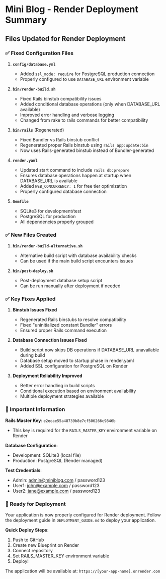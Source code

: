 # Mini Blog - Render Deployment Summary

## Files Updated for Render Deployment

### ✅ Fixed Configuration Files

1. **`config/database.yml`**
   - Added `ssl_mode: require` for PostgreSQL production connection
   - Properly configured to use `DATABASE_URL` environment variable

2. **`bin/render-build.sh`**
   - Fixed Rails binstub compatibility issues
   - Added conditional database operations (only when DATABASE_URL available)
   - Improved error handling and verbose logging
   - Changed from rake to rails commands for better compatibility

3. **`bin/rails`** (Regenerated)
   - Fixed Bundler vs Rails binstub conflict
   - Regenerated proper Rails binstub using `rails app:update:bin`
   - Now uses Rails-generated binstub instead of Bundler-generated

4. **`render.yaml`**
   - Updated start command to include `rails db:prepare`
   - Ensures database operations happen at startup when DATABASE_URL is available
   - Added `WEB_CONCURRENCY: 1` for free tier optimization
   - Properly configured database connection

5. **`Gemfile`**
   - SQLite3 for development/test
   - PostgreSQL for production
   - All dependencies properly grouped

### ✅ New Files Created

1. **`bin/render-build-alternative.sh`**
   - Alternative build script with database availability checks
   - Can be used if the main build script encounters issues

2. **`bin/post-deploy.sh`**
   - Post-deployment database setup script
   - Can be run manually after deployment if needed

### ✅ Key Fixes Applied

1. **Binstub Issues Fixed**
   - Regenerated Rails binstubs to resolve compatibility
   - Fixed "uninitialized constant Bundler" errors
   - Ensured proper Rails command execution

2. **Database Connection Issues Fixed**
   - Build script now skips DB operations if DATABASE_URL unavailable during build
   - Database setup moved to startup phase in render.yaml
   - Added SSL configuration for PostgreSQL on Render

3. **Deployment Reliability Improved**
   - Better error handling in build scripts
   - Conditional execution based on environment availability
   - Multiple deployment strategies available

### 🔑 Important Information

**Rails Master Key**: `e2ecae55a48739b8e7cf506266c9846b`
- This key is required for the `RAILS_MASTER_KEY` environment variable on Render

**Database Configuration**:
- Development: SQLite3 (local file)
- Production: PostgreSQL (Render managed)

**Test Credentials**:
- Admin: admin@miniblog.com / password123
- User1: john@example.com / password123
- User2: jane@example.com / password123

### 🚀 Ready for Deployment

Your application is now properly configured for Render deployment. Follow the deployment guide in `DEPLOYMENT_GUIDE.md` to deploy your application.

**Quick Deploy Steps**:
1. Push to GitHub
2. Create new Blueprint on Render
3. Connect repository
4. Set RAILS_MASTER_KEY environment variable
5. Deploy!

The application will be available at: `https://[your-app-name].onrender.com`
